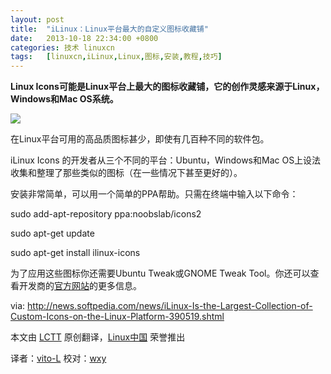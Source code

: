 ```yaml
---
layout: post
title:	"iLinux：Linux平台最大的自定义图标收藏铺"
date:	2013-10-18 22:34:00 +0800 
categories:	技术 linuxcn 
tags:	[linuxcn,iLinux,Linux,图标,安装,教程,技巧]
---
```



**Linux Icons可能是Linux平台上最大的图标收藏铺，它的创作灵感来源于Linux，Windows和Mac OS系统。**


![](/Asserts/Images//attachment/album/201310/14/201157ieottti45ikwligt.png)


在Linux平台可用的高品质图标甚少，即使有几百种不同的软件包。


iLinux Icons 的开发者从三个不同的平台：Ubuntu，Windows和Mac OS上设法收集和整理了那些类似的图标（在一些情况下甚至更好的）。


安装非常简单，可以用一个简单的PPA帮助。只需在终端中输入以下命令：


sudo add-apt-repository ppa:noobslab/icons2


sudo apt-get update


sudo apt-get install ilinux-icons


为了应用这些图标你还需要Ubuntu Tweak或GNOME Tweak Tool。你还可以查看开发商的[官方网站](http://haniahmed.deviantart.com/art/iLinux-icons-v-8-5-354470161)的更多信息。


 


via: <http://news.softpedia.com/news/iLinux-Is-the-Largest-Collection-of-Custom-Icons-on-the-Linux-Platform-390519.shtml>


本文由 [LCTT](https://github.com/LCTT/TranslateProject) 原创翻译，[Linux中国](http://linux.cn/) 荣誉推出


译者：[vito-L](https://github.com/vito-L) 校对：[wxy](https://github.com/wxy)
